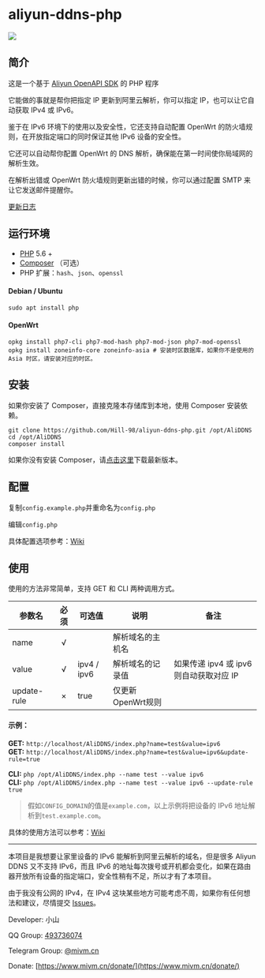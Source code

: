 # aliyun-ddns-php

![](https://img.shields.io/badge/version-v3-blue.svg)

## 简介 

这是一个基于 [Aliyun OpenAPI SDK](https://github.com/aliyun/aliyun-openapi-php-sdk) 的 PHP 程序  

它能做的事就是帮你把指定 IP 更新到阿里云解析，你可以指定 IP，也可以让它自动获取 IPv4 或 IPv6。  

鉴于在 IPv6 环境下的使用以及安全性，它还支持自动配置 OpenWrt 的防火墙规则，在开放指定端口的同时保证其他 IPv6 设备的安全性。

它还可以自动帮你配置 OpenWrt 的 DNS 解析，确保能在第一时间使你局域网的解析生效。

在解析出错或 OpenWrt 防火墙规则更新出错的时候，你可以通过配置 SMTP 来让它发送邮件提醒你。

[更新日志](https://github.com/Hill-98/aliyun-ddns-php/blob/master/Changelog.md)

## 运行环境

* [PHP](https://php.net) 5.6 +
* [Composer](https://getcomposer.org) （可选）
* PHP 扩展：`hash`、`json`、`openssl`

#### Debian / Ubuntu
```
sudo apt install php
```

#### OpenWrt
```
opkg install php7-cli php7-mod-hash php7-mod-json php7-mod-openssl
opkg install zoneinfo-core zoneinfo-asia # 安装时区数据库，如果你不是使用的 Asia 时区，请安装对应的时区。
```

## 安装

如果你安装了 Composer，直接克隆本存储库到本地，使用 Composer 安装依赖。
```
git clone https://github.com/Hill-98/aliyun-ddns-php.git /opt/AliDDNS
cd /opt/AliDDNS
composer install
```

如果你没有安装 Composer，请[点击这里](https://github.com/Hill-98/aliyun-ddns-php/releases/latest/download/aliyun-ddns-php.zip)下载最新版本。

## 配置

复制`config.example.php`并重命名为`config.php`

编辑`config.php`

具体配置选项参考：[Wiki](https://github.com/Hill-98/aliyun-ddns-php/wiki/%E9%85%8D%E7%BD%AE%E9%80%89%E9%A1%B9)

## 使用

使用的方法非常简单，支持 GET 和 CLI 两种调用方式。

参数名       |必须  |可选值      |说明             |备注
------------|:---:|-----------|-----------------|---
name        |√    |           |解析域名的主机名   |
value       |√    |ipv4 / ipv6|解析域名的记录值   |如果传递 ipv4 或 ipv6 则自动获取对应 IP
update-rule |×    |true       |仅更新 OpenWrt规则|

#### 示例：

**GET:** `http://localhost/AliDDNS/index.php?name=test&value=ipv6`  
**GET:** `http://localhost/AliDDNS/index.php?name=test&value=ipv6&update-rule=true`

**CLI:** `php /opt/AliDDNS/index.php --name test --value ipv6`  
**CLI:** `php /opt/AliDDNS/index.php --name test --value ipv6 --update-rule true`

>假如`CONFIG_DOMAIN`的值是`example.com`，以上示例将把设备的 IPv6 地址解析到`test.example.com`。

具体的使用方法可以参考：[Wiki](https://github.com/Hill-98/aliyun-ddns-php/wiki/%E4%BD%BF%E7%94%A8%E6%96%B9%E6%B3%95)

---

本项目是我想要让家里设备的 IPv6 能解析到阿里云解析的域名，但是很多 Aliyun DDNS 又不支持 IPv6，而且 IPv6 的地址每次拨号或开机都会变化，如果在路由器开放所有设备的指定端口，安全性稍有不足，所以才有了本项目。

由于我没有公网的 IPv4，在 IPv4 这块某些地方可能考虑不周，如果你有任何想法和建议，尽情提交 [Issues](https://github.com/Hill-98/aliyun-ddns-php/issues)。

Developer: 小山

QQ Group: [493736074](https://jq.qq.com/?_wv=1027&k=5f7KCIY)

Telegram Group: [@mivm.cn](https://t.me/mivm_cn)

Donate: [https://www.mivm.cn/donate/](https://www.mivm.cn/donate/)